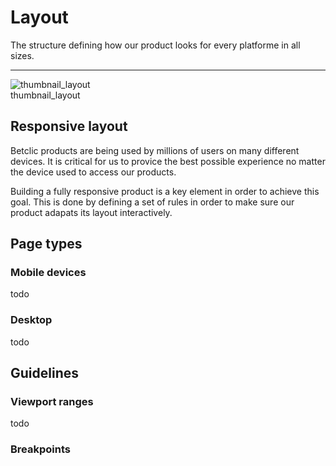 
# Layout

The structure defining how our product looks for every platforme in all sizes.

---

  
![thumbnail_layout](https://studio-assets.supernova.io/design-systems/27883/d8423aa7-eb58-4aa8-b6e9-96797965dae2.png)  
thumbnail_layout  


## Responsive layout

Betclic products are being used by millions of users on many different devices. It is critical for us to provice the best possible experience no matter the device used to access our products. 

Building a fully responsive product is a key element in order to achieve this goal. This is done by defining a set of rules in order to make sure our product adapats its layout interactively. 

## Page types

### Mobile devices

todo

### Desktop

todo

## Guidelines

### Viewport ranges

todo

### Breakpoints